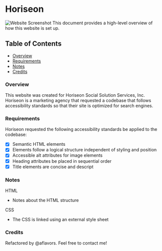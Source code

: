 # Horiseon
![Website Screenshot](readme-assets/1.png)
This document provides a high-level overview of how this website is set up.
## Table of Contents
- [Overview](#Overview)
- [Requirements](#Requirements)
- [Notes](#Notes)
- [Credits](#Credits)

### Overview
This website was created for Horiseon Social Solution Services, Inc. Horiseon is a marketing agency that requested a codebase that follows accessibility standards so that their site is optimized for search engines.

### Requirements
Horiseon requested the following accessibility standards be applied to the codebase:
- [x] Semantic HTML elements
- [x] Elements follow a logical structure independent of styling and position
- [x] Accessible alt attributes for image elements
- [x] Heading attributes be placed in sequential order
- [x] Title elements are concise and descript

### Notes
HTML
- Notes about the HTML structure

CSS
- The CSS is linked using an external style sheet

### Credits
Refactored by @aflavors. Feel free to contact me!